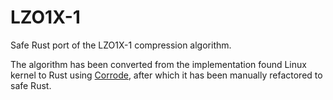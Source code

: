# LZO1X-1

Safe Rust port of the LZO1X-1 compression algorithm.

The algorithm has been converted from the implementation found Linux 
kernel to Rust using [Corrode](https://github.com/jameysharp/corrode), 
after which it has been manually refactored to safe Rust.
